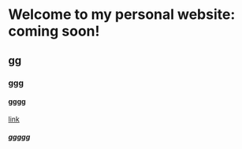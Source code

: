 # Welcome to my personal website: coming soon!
## gg
### ggg
#### gggg
[link](https://github.com/nathanlem1/MTF-Lib)
##### ggggg
